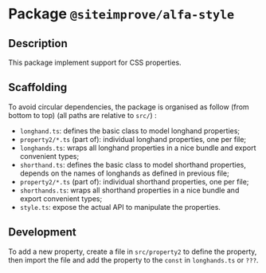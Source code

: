 # Package `@siteimprove/alfa-style`

## Description

This package implement support for CSS properties.

## Scaffolding

To avoid circular dependencies, the package is organised as follow (from bottom to top) (all paths are relative to `src/`) :

- `longhand.ts`: defines the basic class to model longhand properties;
- `property2/*.ts` (part of): individual longhand properties, one per file;
- `longhands.ts`: wraps all longhand properties in a nice bundle and export convenient types;
- `shorthand.ts`: defines the basic class to model shorthand properties, depends on the names of longhands as defined in previous file;
- `property2/*.ts` (part of): individual shorthand properties, one per file;
- `shorthands.ts`: wraps all shorthand properties in a nice bundle and export convenient types;
- `style.ts`: expose the actual API to manipulate the properties.

## Development

To add a new property, create a file in `src/property2` to define the property, then import the file and add the property to the `const` in `longhands.ts` or `???`.
